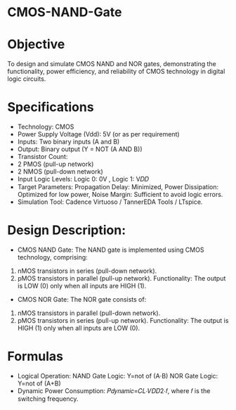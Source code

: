 # CMOS-NAND-Gate
# Objective
To design and simulate CMOS NAND and NOR gates, demonstrating the functionality, power efficiency, and reliability of CMOS technology in digital logic circuits.
# Specifications
* Technology: CMOS
* Power Supply Voltage (Vdd): 5V (or as per requirement)
* Inputs: Two binary inputs (A and B)
* Output: Binary output (Y = NOT (A AND B))
* Transistor Count:
* 2 PMOS (pull-up network)
* 2 NMOS (pull-down network)
* Input Logic Levels: Logic 0: 0V , Logic 1: V𝐷𝐷
* Target Parameters: Propagation Delay: Minimized, Power Dissipation: Optimized for low power, Noise Margin: Sufficient to avoid logic errors.
* Simulation Tool: Cadence Virtuoso / TannerEDA Tools / LTspice.
# Design Description:
* CMOS NAND Gate:
The NAND gate is implemented using CMOS technology, comprising:
1. nMOS transistors in series (pull-down network).
2. pMOS transistors in parallel (pull-up network).
Functionality: The output is LOW (0) only when all inputs are HIGH (1).
* CMOS NOR Gate:
The NOR gate consists of:
1. nMOS transistors in parallel (pull-down network).
2. pMOS transistors in series (pull-up network).
Functionality: The output is HIGH (1) only when all inputs are LOW (0).
# Formulas
* Logical Operation:
NAND Gate Logic: Y=not of (A⋅B)
NOR Gate Logic: Y=not of (A+B)
* Dynamic Power Consumption: 𝑃𝑑𝑦𝑛𝑎𝑚𝑖𝑐=𝐶𝐿⋅𝑉𝐷𝐷2⋅𝑓,
where  𝑓 is the switching frequency.



